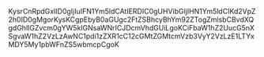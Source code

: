 KysrCnRpdGxlID0gIjIuIFN1Ym5ldCAtIERDIC0gUHVibGljIHN1Ym5ldCIKd2VpZ2h0ID0gMgorKysKCgpEbyB0aGUgc2FtZSBhcyBhYm92ZTogZmlsbCBvdXQgdGhlIGZvcm0gYW5kIGNsaWNrICJDcmVhdGUiLgoKCiFbaW1hZ2UucG5nXSgvaW1hZ2VzLzAwNC1pdi1zZXR1cC12cGMtZGMtcmVzb3VyY2VzLzE1LTYxMDY5My1pbWFnZS5wbmcpCgoK